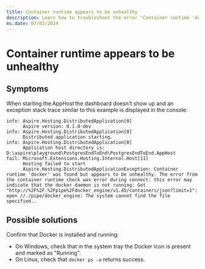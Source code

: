```yaml
---
title: Container runtime appears to be unhealthy
description: Learn how to troubleshoot the error "Container runtime 'docker' was found but appears to be unhealthy" during execution of your app.
ms.date: 07/03/2024
---
```


# Container runtime appears to be unhealthy

## Symptoms

When starting the AppHost the dashboard doesn't show up and an exception stack trace similar to this example is displayed in the console: 

```Output
info: Aspire.Hosting.DistributedApplication[0] 
      Aspire version: 8.1.0-dev 
info: Aspire.Hosting.DistributedApplication[0] 
      Distributed application starting. 
info: Aspire.Hosting.DistributedApplication[0] 
      Application host directory is: D:\aspire\playground\PostgresEndToEnd\PostgresEndToEnd.AppHost 
fail: Microsoft.Extensions.Hosting.Internal.Host[11] 
      Hosting failed to start 
      Aspire.Hosting.DistributedApplicationException: Container runtime 'docker' was found but appears to be unhealthy. The error from the container runtime check was error during connect: this error may indicate that the docker daemon is not running: Get "http://%2F%2F.%2Fpipe%2Fdocker_engine/v1.45/containers/json?limit=1": open //./pipe/docker_engine: The system cannot find the file specified.. 
```

## Possible solutions

Confirm that Docker is installed and running:

- On Windows, check that in the system tray the Docker icon is present and marked as "Running". 
- On Linux, check that `docker ps -a` returns success.
